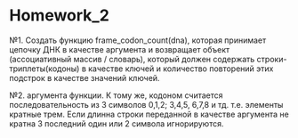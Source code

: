 # Homework_2

№1. Создать функцию frame_codon_count(dna), которая принимает цепочку ДНК в качестве аргумента и возвращает объект (ассоциативный массив / словарь), который должен содержать строки-триплеты(кодоны) в качестве ключей и количество повторений этих подстрок в качестве значений ключей.

№2. аргумента функции. К тому же, кодоном считается последовательность из 3 символов 0,1,2; 3,4,5, 6,7,8 и тд. т.е. элементы кратные трем. Если длинна строки переданной в качестве аргумента не кратна 3 последний один или 2 символа игнорируются.
